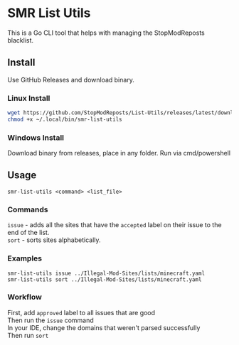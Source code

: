 # SMR List Utils

This is a Go CLI tool that helps with managing the StopModReposts blacklist.

## Install

Use GitHub Releases and download binary.

### Linux Install

```bash
wget https://github.com/StopModReposts/List-Utils/releases/latest/download/smr-list-utils.elf -O ~/.local/bin/smr-list-utils
chmod +x ~/.local/bin/smr-list-utils
```

### Windows Install

Download binary from releases, place in any folder. Run via cmd/powershell

## Usage

```
smr-list-utils <command> <list_file>
```

### Commands

`issue` - adds all the sites that have the `accepted` label on their issue to the end of the list.  
`sort` - sorts sites alphabetically.

### Examples

`smr-list-utils issue ../Illegal-Mod-Sites/lists/minecraft.yaml`  
`smr-list-utils sort ../Illegal-Mod-Sites/lists/minecraft.yaml`

### Workflow

First, add `approved` label to all issues that are good  
Then run the `issue` command  
In your IDE, change the domains that weren't parsed successfully  
Then run `sort`

